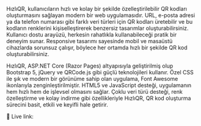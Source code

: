 HızlıQR, kullanıcıların hızlı ve kolay bir şekilde özelleştirilebilir QR kodları oluşturmasını sağlayan modern bir web uygulamasıdır. URL, e-posta adresi ya da telefon numarası gibi farklı veri türleri için QR kodları üretebilir ve bu kodların renklerini kişiselleştirerek benzersiz tasarımlar oluşturabilirsiniz. Kullanıcı dostu arayüzü, herkesin rahatlıkla kullanabileceği pratik bir deneyim sunar. Responsive tasarımı sayesinde mobil ve masaüstü cihazlarda sorunsuz çalışır, böylece her ortamda hızlı bir şekilde QR kod oluşturabilirsiniz.

HızlıQR, ASP.NET Core (Razor Pages) altyapısıyla geliştirilmiş olup Bootstrap 5, jQuery ve QRCode.js gibi güçlü teknolojileri kullanır. Özel CSS ile şık ve modern bir görünüme sahip olan uygulama, Font Awesome ikonlarıyla zenginleştirilmiştir. HTML5 ve JavaScript desteği, uygulamanın hem hızlı hem de işlevsel olmasını sağlar. Çoklu veri türü desteği, renk özelleştirme ve kolay indirme gibi özellikleriyle HızlıQR, QR kod oluşturma sürecini basit, etkili ve keyifli hale getirir.

🔗 Live link: 
